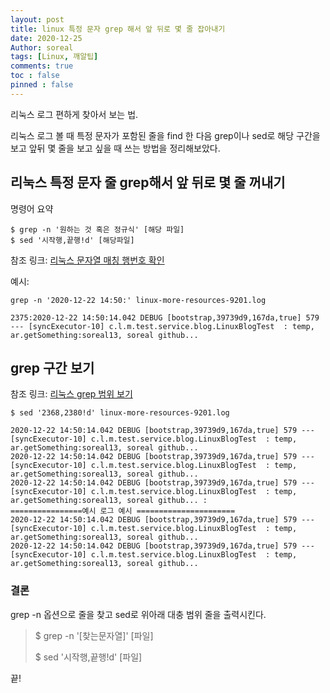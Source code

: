 ```yaml
---
layout: post
title: linux 특정 문자 grep 해서 앞 뒤로 몇 줄 잡아내기
date: 2020-12-25
Author: soreal
tags: [Linux, 깨알팁]
comments: true
toc : false
pinned : false
---
```


리눅스 로그 편하게 찾아서 보는 법.

리눅스 로그 볼 때 특정 문자가 포함된 줄을 find 한 다음 grep이나 sed로 해당 구간을 보고 앞뒤 몇 줄을 보고 싶을 때 쓰는 방법을 정리해보았다.

<!--more -->


## 리눅스 특정 문자 줄 grep해서 앞 뒤로 몇 줄 꺼내기

명령어 요약

````
$ grep -n '원하는 것 혹은 정규식' [해당 파일]
$ sed '시작행,끝행!d' [해당파일]
````

참조 링크: [리눅스 문자열 매칭 행번호 확인](https://zetawiki.com/wiki/%EB%A6%AC%EB%88%85%EC%8A%A4_%EB%AC%B8%EC%9E%90%EC%97%B4_%EB%A7%A4%EC%B9%AD_%ED%96%89%EB%B2%88%ED%98%B8_%ED%99%95%EC%9D%B8, "리눅스 문자열 행 번호 확인")

 예시:
````
grep -n '2020-12-22 14:50:' linux-more-resources-9201.log

2375:2020-12-22 14:50:14.042 DEBUG [bootstrap,39739d9,167da,true] 579 --- [syncExecutor-10] c.l.m.test.service.blog.LinuxBlogTest  : temp, ar.getSomething:soreal13, soreal github...
````


## grep 구간 보기

참조 링크: [리눅스 grep 범위 보기](https://zetawiki.com/wiki/%EB%A6%AC%EB%88%85%EC%8A%A4_grep_%EB%B2%94%EC%9C%84_%EB%B3%B4%EA%B8%B0)


````
$ sed '2368,2380!d' linux-more-resources-9201.log

2020-12-22 14:50:14.042 DEBUG [bootstrap,39739d9,167da,true] 579 --- [syncExecutor-10] c.l.m.test.service.blog.LinuxBlogTest  : temp, ar.getSomething:soreal13, soreal github...
2020-12-22 14:50:14.042 DEBUG [bootstrap,39739d9,167da,true] 579 --- [syncExecutor-10] c.l.m.test.service.blog.LinuxBlogTest  : temp, ar.getSomething:soreal13, soreal github...
2020-12-22 14:50:14.042 DEBUG [bootstrap,39739d9,167da,true] 579 --- [syncExecutor-10] c.l.m.test.service.blog.LinuxBlogTest  : temp, ar.getSomething:soreal13, soreal github... :
================예시 로그 예시 ======================
2020-12-22 14:50:14.042 DEBUG [bootstrap,39739d9,167da,true] 579 --- [syncExecutor-10] c.l.m.test.service.blog.LinuxBlogTest  : temp, ar.getSomething:soreal13, soreal github...
2020-12-22 14:50:14.042 DEBUG [bootstrap,39739d9,167da,true] 579 --- [syncExecutor-10] c.l.m.test.service.blog.LinuxBlogTest  : temp, ar.getSomething:soreal13, soreal github...
`````


### 결론

grep -n 옵션으로 줄을 찾고 sed로 위아래 대충 범위 줄을 출력시킨다.

> $ grep -n '[찾는문자열]' [파일]  
> 
> $ sed '시작행,끝행!d' [파일]


끝!